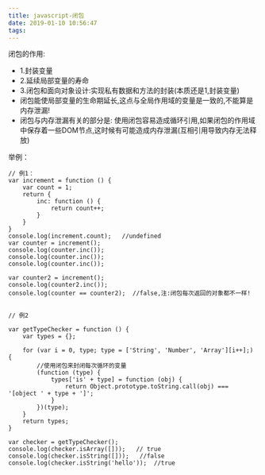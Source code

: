 ```yaml
---
title: javascript-闭包
date: 2019-01-10 10:56:47
tags:
---
```

闭包的作用:
* 1.封装变量
* 2.延续局部变量的寿命
* 3.闭包和面向对象设计:实现私有数据和方法的封装(本质还是1,封装变量)
* 闭包能使局部变量的生命期延长,这点与全局作用域的变量是一致的,不能算是内存泄漏!
* 闭包与内存泄漏有关的部分是:
使用闭包容易造成循环引用,如果闭包的作用域中保存着一些DOM节点,这时候有可能造成内存泄漏(互相引用导致内存无法释放)

举例：
```
// 例1：
var increment = function () {
    var count = 1;
    return {
        inc: function () {
            return count++;
        }
    }
}
console.log(increment.count);   //undefined
var counter = increment();
console.log(counter.inc());
console.log(counter.inc());
console.log(counter.inc());

var counter2 = increment();
console.log(counter2.inc());
console.log(counter == counter2);  //false,注:闭包每次返回的对象都不一样!


// 例2

var getTypeChecker = function () {
    var types = {};

    for (var i = 0, type; type = ['String', 'Number', 'Array'][i++];) {
        //使用闭包来封闭每次循环的变量
        (function (type) {
            types['is' + type] = function (obj) {
                return Object.prototype.toString.call(obj) === '[object ' + type + ']';
            }
        })(type);
    }
    return types;
}

var checker = getTypeChecker();
console.log(checker.isArray([]));   // true
console.log(checker.isString([]));   //false
console.log(checker.isString('hello'));  //true
```